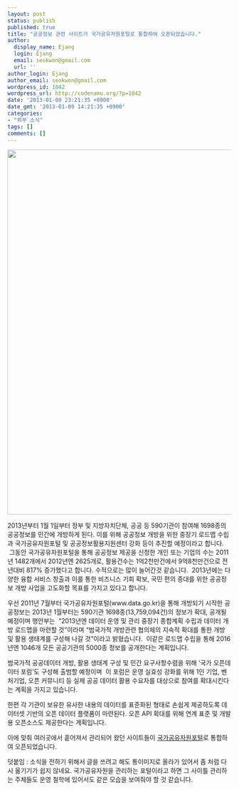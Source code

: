 ```yaml
---
layout: post
status: publish
published: true
title: "공공정보 관련 사이트가 국가공유자원포털로 통합하여 오픈되었습니다."
author:
  display_name: Ejang
  login: Ejang
  email: seokwon@gmail.com
  url: ''
author_login: Ejang
author_email: seokwon@gmail.com
wordpress_id: 1042
wordpress_url: http://codenamu.org/?p=1042
date: '2013-01-09 23:21:35 +0900'
date_gmt: '2013-01-09 14:21:35 +0900'
categories:
- "외부 소식"
tags: []
comments: []
---
```

<p style="text-align: center;"><a href="https://www.data.go.kr" target="_blank"><img class="aligncenter  wp-image-1043" title="popup800_20120108" src="http://codenamu.org/wp-content/uploads/2013/01/popup800_20120108-790x1024.jpg" alt="" width="632" height="819" /></a></p>
<p>2013년부터 1월 1일부터 정부 및 지방자치단체, 공공 등 590기관이 참여해 1698종의 공공정보를 민간에 개방하게 된다. 이를 위해 공공정보 개방을 위한 중장기 로드맵 수립과 국가공유자원포털 및 공공정보활용지원센터 강화 등이 추진할 예정이라고 합니다.  그동안 국가공유자원포털을 통해 공공정보 제공을 신청한 개인 또는 기업의 수는 2011년 1482개에서 2012년엔 2625개로, 활용건수는 1억2천만건에서 9억8천만건으로 전년대비 817% 증가했다고 합니다. 수적으로는 많이 늘어간것 같습니다.  2013년에는 다양한 융합 서비스 창출과 이를 통한 비즈니스 기회 확보, 국민 편의 증대를 위한 공공정보 개방 사업을 고도화할 목표를 가지고 있다고 합니다.</p>
<p>우선 2011년 7월부터 국가공유자원포털(www.data.go.kr)을 통해 개방되기 시작한 공공정보는 2013년 1월부터는 590기관 1698종(13,759,094건)의 정보가 확대, 공개될 예정이며 행안부는  “2013년엔 데이터 운영 및 관리 중장기 종합계획 수립과 데이터 개방 로드맵을 마련할 것”이라며 “범국가적 개방관련 협의체의 지속적 확대를 통한 개방 및 활용 생태계를 구성해 나갈 것”이라고 밝혔습니다.  이같은 로드맵 수립을 통해 2016년엔 1046개 모든 공공기관의 5000종 정보를 공개한다는 계획입니다.</p>
<p>범국가적 공공데이터 개방, 활용 생태계 구성 및 민간 요구사항수렴을 위해 ‘국가 오픈데이터 포럼’도 구성해 출범할 예정이며  이 포럼은 운영 실효성 강화를 위해 1인 기업, 벤처기업, 오픈 커뮤니티 등 실제 공공 데이터 활용 수요자를 대상으로 참여를 확대시킨다는 계획을 가지고 있습니다.</p>
<p>한편 각 기관이 보유한 유사한 내용의 데이터를 표준화된 형태로 손쉽게 제공하도록 데이터셋 기반의 오픈 데이터 플랫폼이 마련된다. 오픈 API 확대를 위해 연계 표준 및 개발용 오픈소스도 제공한다는 계획입니다.</p>
<p>이에 맞춰 여러곳에서 흩어져서 관리되어 왔던 사이트들이 <a href="https://www.data.go.kr" target="_blank">국가공유자원포털</a>로 통합하여 오픈되었습니다.</p>
<p>덧붙임 : 소식을 전하기 위해서 글을 쓰려고 해도 통이미지로 올라가 있어서 좀 처럼 다시 옮기기가 쉽지 않네요. 국가공유자원을 관리하는 포털이라고 하면 그 사이틀 관리하는 주체들도 운영 철학에 있어서도 같은 모습을 보여줘야 할 것 같습니다.</p>
